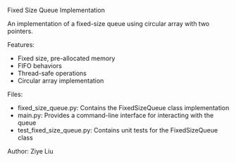 Fixed Size Queue Implementation

An implementation of a fixed-size queue using circular array with two pointers.

Features:
- Fixed size, pre-allocated memory
- FIFO behaviors
- Thread-safe operations
- Circular array implementation

Files: 
- fixed_size_queue.py: Contains the FixedSizeQueue class implementation
- main.py: Provides a command-line interface for interacting with the queue
- test_fixed_size_queue.py: Contains unit tests for the FixedSizeQueue class

Author: Ziye Liu